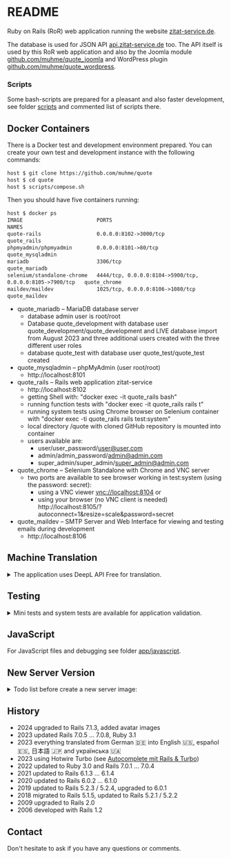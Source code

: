 # README

Ruby on Rails (RoR) web application running the website [zitat-service.de](https://www.zitat-service.de).

The database is used for JSON API [api.zitat-service.de](https://api.zitat-service.de) too.
The API itself is used by this RoR web application and also by the Joomla module
[github.com/muhme/quote_joomla](https://github.com/muhme/quote_joomla) and WordPress plugin
[github.com/muhme/quote_wordpress](https://github.com/muhme/quote_wordpress).

### Scripts

Some bash-scripts are prepared for a pleasant and also faster development, see folder [scripts](./scripts/) and
commented list of scripts there.

## Docker Containers
There is a Docker test and development environment prepared. You can create your own test and development instance
with the following commands:
```
host $ git clone https://github.com/muhme/quote
host $ cd quote
host $ scripts/compose.sh
```
Then you should have five containers running:
```
host $ docker ps
IMAGE                        PORTS                                                      NAMES
quote-rails                  0.0.0.0:8102->3000/tcp                                     quote_rails
phpmyadmin/phpmyadmin        0.0.0.0:8101->80/tcp                                       quote_mysqladmin
mariadb                      3306/tcp                                                   quote_mariadb
selenium/standalone-chrome   4444/tcp, 0.0.0.0:8104->5900/tcp, 0.0.0.0:8105->7900/tcp   quote_chrome
maildev/maildev              1025/tcp, 0.0.0.0:8106->1080/tcp                           quote_maildev
```
* quote_mariadb – MariaDB database server
  * database admin user is root/root
  * Database quote_development with database user quote_development/quote_development and LIVE database import from August 2023 and three additional users created with the three different user roles 
  * database quote_test with database user quote_test/quote_test created
* quote_mysqladmin – phpMyAdmin (user root/root)
  * http://localhost:8101
* quote_rails – Rails web application zitat-service
  * http://localhost:8102
  * getting Shell with: "docker exec -it quote_rails bash"
  * running function tests with "docker exec -it quote_rails rails t"
  * running system tests using Chrome browser on Selenium container with "docker exec -ti quote_rails rails test:system"
  * local directory /quote with cloned GitHub repository is mounted into container
  * users available are:
    * user/user_password/user@user.com
    * admin/admin_password/admin@admin.com
    * super_admin/super_admin/super_admin@admin.com
* quote_chrome – Selenium Standalone with Chrome and VNC server
  * two ports are available to see browser working in test:system (using the password: secret):
    * using a VNC viewer [vnc://localhost:8104](vnc://localhost:8104) or
    * using your browser (no VNC client is needed) http://localhost:8105/?autoconnect=1&resize=scale&password=secret
* quote_maildev – SMTP Server and Web Interface for viewing and testing emails during development
  * http://localhost:8106

## Machine Translation
<details>
  <summary>The application uses DeepL API Free for translation.</summary>
  
  You can register there and then use your own key in the rails application, in the tests and for translations
  with i18n-tasks command. The key has to be set in `.env` file and rails container's `.bashrc` by the compose script:
  
```
host $ DEEPL_API_KEY="sample11-key1-ab12-1234-qbc123456789:fx" scripts/compose.sh
```

Then you can use `i18n-tasks` within the Rails container to check if the keys are ok, normalize the order or
translate missing keys:
```
quote-rails # i18n-tasks health
quote-rails # i18n-tasks normalize
quote-rails # i18n-tasks translate-missing --backend=deepl
```
</details>

## Testing

<details>
  <summary>Mini tests and system tests are available for application validation.</summary>

  Mini tests are sometimes integration tests, when the interaction with external services such as Deepl or Gravatar
  is also tested. Test coverage is greater than 90%, check it by your own:
  * rails test - to run automated minitests
  * rails test:system - to run automated Selenium system tests with Chrome browser

  **Note**
  > If your're using Docker, go into container first with:
  ```
  host $ docker exec -it quote_rails /bin/bash
  ```

  After running the tests you can find simplecov report in the directory coverage, e.g.:
  ![simplecov.png](/app/assets/images/simplecov.png)

  While the system tests are running, you can access the test environment in parallel via http://localhost:8112.
  Or you can start the Rails server for the test environment manually inside the docker container:
  ```
  quote_rails $ export PORT=3100 && rails server --environment test -P /tmp/test.pid
  ```

:point_right: If you are using Rails 7.1.3.2 there is a hack needed to run the system tests. `scripts/compose.sh`
is doing it by extending line #19 in file
`/usr/local/bundle/gems/actionpack-7.1.3.2/lib/action_dispatch/system_testing/driver.rb`,
see [rails/issues/50827](https://github.com/rails/rails/issues/50827):
```
< @browser.preload
> @browser.preload unless @options[:browser] == :remote
```
</details>

## JavaScript

For JavaScript files and debugging see folder [app/javascript](./app/javascript/).

## New Server Version
<details>
  <summary>Todo list before create a new server image:</summary>

* bundle update
* check ES Module Shims for new version
  * https://www.npmjs.com/package/es-module-shims
  * download into public/javascripts
* git commit -a
* scripts/compose.sh && scripts/test.sh
* git push
* drop folder `quote` into trash and create fresh new and test:
  * git clone https://github.com/muhme/quote
  * cd quote && scripts/compose.sh build && scripts/test.sh

</details>

## History

* 2024 upgraded to Rails 7.1.3, added avatar images
* 2023 updated Rails 7.0.5 ... 7.0.8, Ruby 3.1
* 2023 everything translated from German 🇩🇪 into English 🇺🇸, español 🇪🇸, 日本語 🇯🇵 and українська 🇺🇦
* 2023 using Hotwire Turbo (see [Autocomplete mit Rails & Turbo](https://www.consulting.heikol.de/en/blog/autocomplete-ruby-on-rails-turbo/))
* 2022 updated to Ruby 3.0 and Rails 7.0.1 ... 7.0.4
* 2021 updated to Rails 6.1.3 ... 6.1.4
* 2020 updated to Rails 6.0.2 ... 6.1.0
* 2019 updated to Rails 5.2.3 / 5.2.4, upgraded to 6.0.1
* 2018 migrated to Rails 5.1.5, updated to Rails 5.2.1 / 5.2.2
* 2009 upgraded to Rails 2.0
* 2006 developed with Rails 1.2

## Contact

Don't hesitate to ask if you have any questions or comments.
